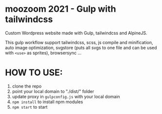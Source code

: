 # moozoom 2021 - Gulp with tailwindcss

Custom Wordpress website made with Gulp, tailwindcss and AlpineJS.

This gulp workflow support tailwindcss, scss, js compile and minification, auto image optimization, svgstore (puts all svgs to one file and can be used with `<use>` as sprites), browsersync ...

# HOW TO USE:

1. clone the repo
2. point your local domain to "./dist/" folder
3. update proxy in `gulpconfig.js` with your local domain
4. `npm install` to install npm modules
5. `npm start` to start


